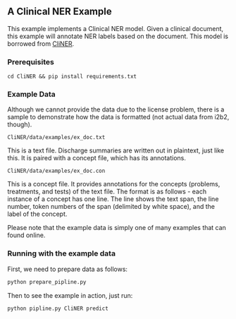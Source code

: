 ## A Clinical NER Example

This example implements a Clinical NER model. Given a clinical document, this example will annotate NER labels based on the document. This model is borrowed from [CliNER](https://github.com/text-machine-lab/CliNER).

### Prerequisites

```
cd CliNER && pip install requirements.txt
```

### Example Data


Although we cannot provide the data due to the license problem, there is a sample to demonstrate how the data is formatted (not actual data from i2b2, though).

    CliNER/data/examples/ex_doc.txt

This is a text file. Discharge summaries are written out in plaintext, just like this. It is paired with a concept file, which has its annotations.

    CliNER/data/examples/ex_doc.con

This is a concept file. It provides annotations for the concepts (problems, treatments, and tests) of the text file. The format is as follows - each instance of a concept has one line. The line shows the text span, the line number, token numbers of the span (delimited by white space), and the label of the concept.

Please note that the example data is simply one of many examples that can found online.


### Running with the example data

First, we need to prepare data as follows:

```bash
python prepare_pipline.py
```

Then to see the example in action, just run:

```bash
python pipline.py CliNER predict
```
